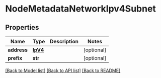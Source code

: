 # NodeMetadataNetworkIpv4Subnet

## Properties
Name | Type | Description | Notes
------------ | ------------- | ------------- | -------------
**address** | [**IpV4**](IpV4.md) |  | [optional] 
**prefix** | **str** |  | [optional] 

[[Back to Model list]](../README.md#documentation-for-models) [[Back to API list]](../README.md#documentation-for-api-endpoints) [[Back to README]](../README.md)


